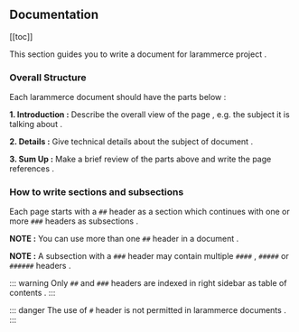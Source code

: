 ## Documentation

[[toc]]

This section guides you to write a document for larammerce project .

### Overall Structure

Each larammerce document should have the parts below :

**1. Introduction :** Describe the overall view of the page , e.g. the subject it is talking about .

**2. Details :** Give technical details about the subject of document .

**3. Sum Up :** Make a brief review of the parts above and write the page references .

### How to write sections and subsections

Each page starts with a `##` header as a section which continues with one or more `###` headers as subsections .

**NOTE :** You can use more than one `##` header in a document .

**NOTE :** A subsection with a `###` header may contain multiple `####` , `#####` or `######` headers .

::: warning
Only `##` and `###` headers are indexed in right sidebar as table of contents .
:::

::: danger
The use of `#` header is not permitted in larammerce documents .
:::
